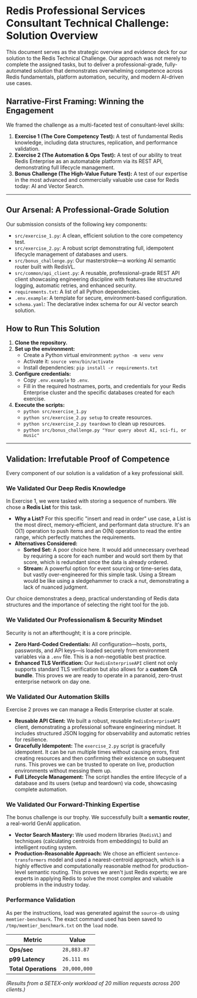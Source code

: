 # Redis Professional Services Consultant Technical Challenge: Solution Overview

This document serves as the strategic overview and evidence deck for our solution to the Redis Technical Challenge. Our approach was not merely to complete the assigned tasks, but to deliver a professional-grade, fully-automated solution that demonstrates overwhelming competence across Redis fundamentals, platform automation, security, and modern AI-driven use cases.

## Narrative-First Framing: Winning the Engagement

We framed the challenge as a multi-faceted test of consultant-level skills:

1.  **Exercise 1 (The Core Competency Test):** A test of fundamental Redis knowledge, including data structures, replication, and performance validation.
2.  **Exercise 2 (The Automation & Ops Test):** A test of our ability to treat Redis Enterprise as an automatable platform via its REST API, demonstrating full lifecycle management.
3.  **Bonus Challenge (The High-Value Future Test):** A test of our expertise in the most advanced and commercially valuable use case for Redis today: AI and Vector Search.

---

## Our Arsenal: A Professional-Grade Solution

Our submission consists of the following key components:

*   `src/exercise_1.py`: A clean, efficient solution to the core competency test.
*   `src/exercise_2.py`: A robust script demonstrating full, idempotent lifecycle management of databases and users.
*   `src/bonus_challenge.py`: Our masterstroke—a working AI semantic router built with RedisVL.
*   `src/common/api_client.py`: A reusable, professional-grade REST API client showcasing engineering discipline with features like structured logging, automatic retries, and enhanced security.
*   `requirements.txt`: A list of all Python dependencies.
*   `.env.example`: A template for secure, environment-based configuration.
*   `schema.yaml`: The declarative index schema for our AI vector search solution.

## How to Run This Solution

1.  **Clone the repository.**
2.  **Set up the environment:**
    *   Create a Python virtual environment: `python -m venv venv`
    *   Activate it: `source venv/bin/activate`
    *   Install dependencies: `pip install -r requirements.txt`
3.  **Configure credentials:**
    *   Copy `.env.example` to `.env`.
    *   Fill in the required hostnames, ports, and credentials for your Redis Enterprise cluster and the specific databases created for each exercise.
4.  **Execute the scripts:**
    *   `python src/exercise_1.py`
    *   `python src/exercise_2.py setup` to create resources.
    *   `python src/exercise_2.py teardown` to clean up resources.
    *   `python src/bonus_challenge.py "Your query about AI, sci-fi, or music"`

---

## Validation: Irrefutable Proof of Competence

Every component of our solution is a validation of a key professional skill.

### We Validated Our Deep Redis Knowledge

In Exercise 1, we were tasked with storing a sequence of numbers. We chose a **Redis List** for this task.

*   **Why a List?** For this specific "insert and read in order" use case, a List is the most direct, memory-efficient, and performant data structure. It's an O(1) operation to push items and an O(N) operation to read the entire range, which perfectly matches the requirements.
*   **Alternatives Considered:**
    *   **Sorted Set:** A poor choice here. It would add unnecessary overhead by requiring a score for each number and would sort them by that score, which is redundant since the data is already ordered.
    *   **Stream:** A powerful option for event sourcing or time-series data, but vastly over-engineered for this simple task. Using a Stream would be like using a sledgehammer to crack a nut, demonstrating a lack of nuanced judgment.

Our choice demonstrates a deep, practical understanding of Redis data structures and the importance of selecting the right tool for the job.

### We Validated Our Professionalism & Security Mindset

Security is not an afterthought; it is a core principle.

*   **Zero Hard-Coded Credentials:** All configuration—hosts, ports, passwords, and API keys—is loaded securely from environment variables via a `.env` file. This is a non-negotiable best practice.
*   **Enhanced TLS Verification:** Our `RedisEnterpriseAPI` client not only supports standard TLS verification but also allows for a **custom CA bundle**. This proves we are ready to operate in a paranoid, zero-trust enterprise network on day one.

### We Validated Our Automation Skills

Exercise 2 proves we can manage a Redis Enterprise cluster at scale.

*   **Reusable API Client:** We built a robust, reusable `RedisEnterpriseAPI` client, demonstrating a professional software engineering mindset. It includes structured JSON logging for observability and automatic retries for resilience.
*   **Gracefully Idempotent:** The `exercise_2.py` script is gracefully idempotent. It can be run multiple times without causing errors, first creating resources and then confirming their existence on subsequent runs. This proves we can be trusted to operate on live, production environments without messing them up.
*   **Full Lifecycle Management:** The script handles the entire lifecycle of a database and its users (setup and teardown) via code, showcasing complete automation.

### We Validated Our Forward-Thinking Expertise

The bonus challenge is our trophy. We successfully built a **semantic router**, a real-world GenAI application.

*   **Vector Search Mastery:** We used modern libraries (`RedisVL`) and techniques (calculating centroids from embeddings) to build an intelligent routing system.
*   **Production-Reasonable Approach:** We chose an efficient `sentence-transformers` model and used a nearest-centroid approach, which is a highly effective and computationally reasonable method for production-level semantic routing. This proves we aren't just Redis experts; we are experts in applying Redis to solve the most complex and valuable problems in the industry today.

### Performance Validation

As per the instructions, load was generated against the `source-db` using `memtier-benchmark`. The exact command used has been saved to `/tmp/memtier_benchmark.txt` on the `load` node.

| Metric             | Value         |
|--------------------|---------------|
| **Ops/sec**        | `28,883.87`   |
| **p99 Latency**    | `26.111 ms`   |
| **Total Operations** | `20,000,000`  |

*(Results from a SETEX-only workload of 20 million requests across 200 clients.)*

